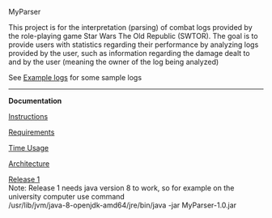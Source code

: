 MyParser  
  
This project is for the interpretation (parsing) of combat logs provided by the role-playing game Star Wars The Old Republic (SWTOR). The goal is to provide users with statistics regarding their performance by analyzing logs provided by the user, such as information regarding the damage dealt to and by the user (meaning the owner of the log being analyzed)

See [Example logs](documentation/Example-logs) for some sample logs 
  
-----------------------------------------------------------------  
**Documentation**

[Instructions](documentation/instructions.md)

[Requirements](documentation/requirements.md)

[Time Usage](documentation/timeusage.md)

[Architecture](documentation/architecture.md)

[Release 1](https://github.com/sorjjoon/ot-harjoitustyo/releases/tag/Viikko5)  
Note: Release 1 needs java version 8 to work, so for example on the university computer use command  
/usr/lib/jvm/java-8-openjdk-amd64/jre/bin/java -jar MyParser-1.0.jar  
